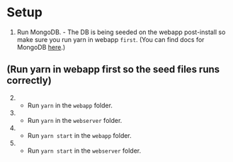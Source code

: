 # Setup

1. Run MongoDB. - The DB is being seeded on the webapp post-install so make sure you run yarn in webapp `first`.
(You can find docs for MongoDB [here](https://docs.mongodb.com/manual/tutorial/install-mongodb-on-os-x/).)

## (Run yarn in webapp first so the seed files runs correctly)
2. - Run `yarn` in the `webapp` folder.
3. - Run `yarn` in the `webserver` folder.

4. - Run `yarn start` in the `webapp` folder.
5. - Run `yarn start` in the `webserver` folder.


